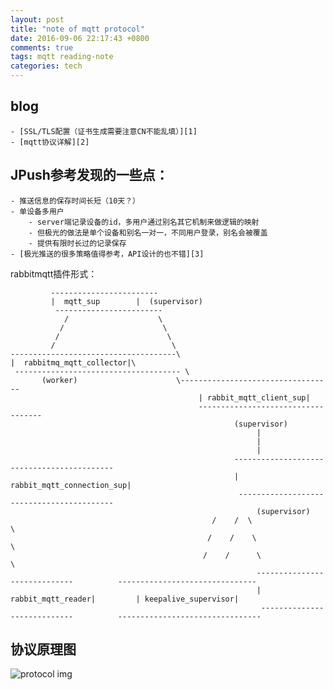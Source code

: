 ```yaml
---
layout: post
title: "note of mqtt protocol"
date: 2016-09-06 22:17:43 +0800
comments: true
tags: mqtt reading-note
categories: tech
---
```


## blog
```
- [SSL/TLS配置（证书生成需要注意CN不能乱填）][1]
- [mqtt协议详解][2]
```

##  JPush参考发现的一些点：
```
- 推送信息的保存时间长短（10天？）
- 单设备多用户
    - server端记录设备的id，多用户通过别名其它机制来做逻辑的映射
    - 但极光的做法是单个设备和别名一对一，不同用户登录，别名会被覆盖
    - 提供有限时长过的记录保存
- [极光推送的很多策略值得参考，API设计的也不错][3]
```

<!--more-->

rabbitmqtt插件形式：
```
         ------------------------
         |  mqtt_sup        |  (supervisor)
          ------------------------
            /                    \
           /                      \
          /                        \
         /                          \
-------------------------------------\
|  rabbitmq_mqtt_collector|\
 ------------------------------------- \
       (worker)                      \----------------------------------
                                          | rabbit_mqtt_client_sup|
                                          -----------------------------------
                                                  (supervisor)
                                                       |
                                                       |
                                                       |
                                                  -------------------------------------------
                                                  | rabbit_mqtt_connection_sup|
                                                   ------------------------------------------
                                                       (supervisor)
                                             /    /  \                                        \
                                            /    /    \                                        \
                                           /    /      \                                        \
                                                       -----------------------------          -------------------------------
                                                       | rabbit_mqtt_reader|         | keepalive_supervisor|
                                                        ----------------------------          --------------------------------
```

## 协议原理图
![protocol img](http://ww2.sinaimg.cn/large/65e4f1e6gw1f7k8axb3g9j217m0v3798.jpg)


[1]: http://www.embedded101.com/Blogs/PaoloPatierno/tabid/106/entryid/366/MQTT-over-SSL-TLS-with-the-M2Mqtt-library-and-the-Mosquitto-broker.aspx
[2]: http://www.blogjava.net/yongboy/archive/2014/02/10/409689.html
[3]: http://docs.jpush.cn/pages/viewpage.action?pageId=3309643

